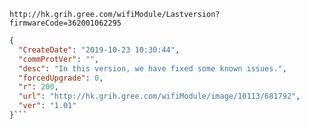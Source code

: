 `http://hk.grih.gree.com/wifiModule/Lastversion?firmwareCode=362001062295`

```json
{
  "CreateDate": "2019-10-23 10:30:44",
  "commProtVer": "",
  "desc": "In this version, we have fixed some known issues.",
  "forcedUpgrade": 0,
  "r": 200,
  "url": "http://hk.grih.gree.com/wifiModule/image/10113/681792",
  "ver": "1.01"
}```